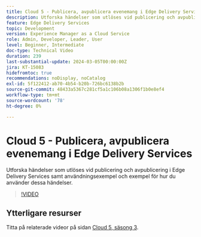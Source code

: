 ```yaml
---
title: Cloud 5 - Publicera, avpublicera evenemang i Edge Delivery Services
description: Utforska händelser som utlöses vid publicering och avpublicering i Edge Delivery Services samt användningsexempel och exempel för hur du använder dessa händelser.
feature: Edge Delivery Services
topic: Development
version: Experience Manager as a Cloud Service
role: Admin, Developer, Leader, User
level: Beginner, Intermediate
doc-type: Technical Video
duration: 239
last-substantial-update: 2024-03-05T00:00:00Z
jira: KT-15083
hidefromtoc: true
recommendations: noDisplay, noCatalog
exl-id: 5f122412-ab70-4b54-b20b-726bc6138b2b
source-git-commit: 48433a5367c281cf5a1c106b08a1306f1b0e8ef4
workflow-type: tm+mt
source-wordcount: '78'
ht-degree: 0%

---
```


# Cloud 5 - Publicera, avpublicera evenemang i Edge Delivery Services

Utforska händelser som utlöses vid publicering och avpublicering i Edge Delivery Services samt användningsexempel och exempel för hur du använder dessa händelser.

>[!VIDEO](https://video.tv.adobe.com/v/3427681?learn=on)

## Ytterligare resurser

Titta på relaterade videor på sidan [Cloud 5, säsong 3](../cloud5-season-3.md).
